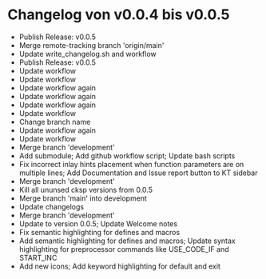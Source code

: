 # Changelog von v0.0.4 bis v0.0.5

- Publish Release: v0.0.5
- Merge remote-tracking branch 'origin/main'
- Update write_changelog.sh and workflow
- Publish Release: v0.0.5
- Update workflow
- Update workflow
- Update workflow again
- Update workflow again
- Update workflow again
- Update workflow
- Change branch name
- Update workflow again
- Update workflow
- Merge branch 'development'
- Add submodule; Add github workflow script; Update bash scripts
- Fix incorrect inlay hints placement when function parameters are on multiple lines; Add Documentation and Issue report button to KT sidebar
- Merge branch 'development'
- Kill all ununsed cksp versions from 0.0.5
- Merge branch 'main' into development
- Update changelogs
- Merge branch 'development'
- Update to version 0.0.5; Update Welcome notes
- Fix semantic highlighting for defines and macros
- Add semantic highlighting for defines and macros; Update syntax highlighting for preprocessor commands like USE_CODE_IF and START_INC
- Add new icons; Add keyword highlighting for default and exit
